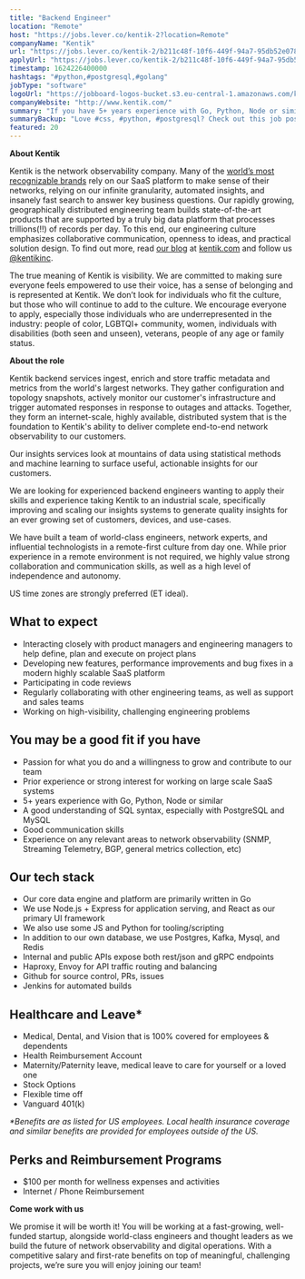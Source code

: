 ```yaml
---
title: "Backend Engineer"
location: "Remote"
host: "https://jobs.lever.co/kentik-2?location=Remote"
companyName: "Kentik"
url: "https://jobs.lever.co/kentik-2/b211c48f-10f6-449f-94a7-95db52e078ed"
applyUrl: "https://jobs.lever.co/kentik-2/b211c48f-10f6-449f-94a7-95db52e078ed/apply"
timestamp: 1624226400000
hashtags: "#python,#postgresql,#golang"
jobType: "software"
logoUrl: "https://jobboard-logos-bucket.s3.eu-central-1.amazonaws.com/kentik"
companyWebsite: "http://www.kentik.com/"
summary: "If you have 5+ years experience with Go, Python, Node or similar, Kentik is looking for someone with your knowledge."
summaryBackup: "Love #css, #python, #postgresql? Check out this job post!"
featured: 20
---
```


**About Kentik**

Kentik is the network observability company. Many of the [world’s most recognizable brands](https://www.kentik.com/customers/) rely on our SaaS platform to make sense of their networks, relying on our infinite granularity, automated insights, and insanely fast search to answer key business questions. Our rapidly growing, geographically distributed engineering team builds state-of-the-art products that are supported by a truly big data platform that processes trillions(!!) of records per day. To this end, our engineering culture emphasizes collaborative communication, openness to ideas, and practical solution design. To find out more, read [our blog](https://www.kentik.com/blog/) at [kentik.com](http://kentik.com/) and follow us [@kentikinc](https://twitter.com/kentikinc).

The true meaning of Kentik is visibility. We are committed to making sure everyone feels empowered to use their voice, has a sense of belonging and is represented at Kentik. We don’t look for individuals who fit the culture, but those who will continue to add to the culture. We encourage everyone to apply, especially those individuals who are underrepresented in the industry: people of color, LGBTQI+ community, women, individuals with disabilities (both seen and unseen), veterans, people of any age or family status.

**About the role**

Kentik backend services ingest, enrich and store traffic metadata and metrics from the world's largest networks. They gather configuration and topology snapshots, actively monitor our customer's infrastructure and trigger automated responses in response to outages and attacks. Together, they form an internet-scale, highly available, distributed system that is the foundation to Kentik's ability to deliver complete end-to-end network observability to our customers.

Our insights services look at mountains of data using statistical methods and machine learning to surface useful, actionable insights for our customers.

We are looking for experienced backend engineers wanting to apply their skills and experience taking Kentik to an industrial scale, specifically improving and scaling our insights systems to generate quality insights for an ever growing set of customers, devices, and use-cases.

We have built a team of world-class engineers, network experts, and influential technologists in a remote-first culture from day one. While prior experience in a remote environment is not required, we highly value strong collaboration and communication skills, as well as a high level of independence and autonomy.

US time zones are strongly preferred (ET ideal).

## What to expect

*   Interacting closely with product managers and engineering managers to help define, plan and execute on project plans
*   Developing new features, performance improvements and bug fixes in a modern highly scalable SaaS platform
*   Participating in code reviews
*   Regularly collaborating with other engineering teams, as well as support and sales teams
*   Working on high-visibility, challenging engineering problems

## You may be a good fit if you have

*   Passion for what you do and a willingness to grow and contribute to our team
*   Prior experience or strong interest for working on large scale SaaS systems 
*   5+ years experience with Go, Python, Node or similar
*   A good understanding of SQL syntax, especially with PostgreSQL and MySQL
*   Good communication skills
*   Experience on any relevant areas to network observability (SNMP, Streaming Telemetry, BGP, general metrics collection, etc)

## Our tech stack

*   Our core data engine and platform are primarily written in Go
*   We use Node.js + Express for application serving, and React as our primary UI framework
*   We also use some JS and Python for tooling/scripting
*   In addition to our own database, we use Postgres, Kafka, Mysql, and Redis
*   Internal and public APIs expose both rest/json and gRPC endpoints
*   Haproxy, Envoy for API traffic routing and balancing
*   Github for source control, PRs, issues
*   Jenkins for automated builds

## Healthcare and Leave\*

*   Medical, Dental, and Vision that is 100% covered for employees & dependents
*   Health Reimbursement Account
*   Maternity/Paternity leave, medical leave to care for yourself or a loved one
*   Stock Options
*   Flexible time off
*   Vanguard 401(k)

_\*Benefits are as listed for US employees. Local health insurance coverage and similar benefits are provided for employees outside of the US._

## Perks and Reimbursement Programs

*   $100 per month for wellness expenses and activities
*   Internet / Phone Reimbursement

**Come work with us**

We promise it will be worth it! You will be working at a fast-growing, well-funded startup, alongside world-class engineers and thought leaders as we build the future of network observability and digital operations. With a competitive salary and first-rate benefits on top of meaningful, challenging projects, we’re sure you will enjoy joining our team!
